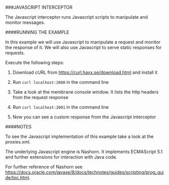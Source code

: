 ###JAVASCRIPT INTERCEPTOR

The Javascript interceptor runs Javascript scripts to manipulate and monitor messages.

####RUNNING THE EXAMPLE

In this example we will use Javascript to manipulate a request and monitor the response of it. We will also use Javascript to serve static responses for requests.

Execute the following steps:

1. Download cURL from https://curl.haxx.se/download.html and install it

2. Run `curl localhost:2000` in the command line

3. Take a look at the membrane console window. It lists the http headers from the request response

4. Run `curl localhost:2001` in the command line

5. Now you can see a custom response from the Javascript interceptor

####NOTES

To see the Javascript implementation of this example take a look at the proxies.xml.

The underlying Javascript engine is Nashorn. It implements ECMAScript 5.1 and further extensions for interaction with Java code.

For further reference of Nashorn see https://docs.oracle.com/javase/8/docs/technotes/guides/scripting/prog_guide/toc.html.



